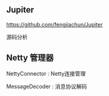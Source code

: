

## Jupiter

https://github.com/fengjiachun/Jupiter

源码分析

## Netty 管理器

NettyConnector : Netty连接管理





MessageDecoder : 消息协议解码

